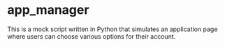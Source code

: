 # app_manager
This is a mock script written in Python that simulates an application page where users can choose various options for their account.
